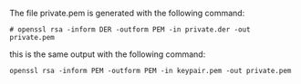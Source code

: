 The file private.pem is generated with the following command:
```
# openssl rsa -inform DER -outform PEM -in private.der -out private.pem
```
this is the same output with the following command:
```
openssl rsa -inform PEM -outform PEM -in keypair.pem -out private.pem
```